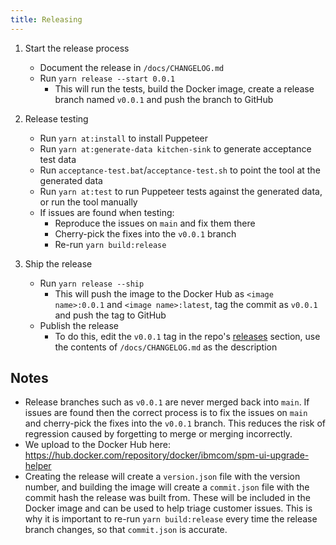 ```yaml
---
title: Releasing
---
```


1. Start the release process
    - Document the release in `/docs/CHANGELOG.md`
    - Run `yarn release --start 0.0.1`
        - This will run the tests, build the Docker image, create a release branch named `v0.0.1` and push the branch to GitHub
2. Release testing
    - Run `yarn at:install` to install Puppeteer
    - Run `yarn at:generate-data kitchen-sink` to generate acceptance test data
    - Run `acceptance-test.bat`/`acceptance-test.sh` to point the tool at the generated data
    - Run `yarn at:test` to run Puppeteer tests against the generated data, or run the tool manually
    - If issues are found when testing:
        - Reproduce the issues on `main` and fix them there
        - Cherry-pick the fixes into the `v0.0.1` branch
        - Re-run `yarn build:release`
3. Ship the release
    
    - Run `yarn release --ship`
        - This will push the image to the Docker Hub as `<image name>:0.0.1` and `<image name>:latest`, tag the commit as `v0.0.1` and push the tag to GitHub
    - Publish the release
      - To do this, edit the `v0.0.1` tag in the repo's [releases](https://github.com/IBM/spm-ui-upgrade-helper/releases) section, use the contents of `/docs/CHANGELOG.md` as the description 

## Notes

- Release branches such as `v0.0.1` are never merged back into `main`. If issues are found then the correct process is to fix the issues on `main` and cherry-pick the fixes into the `v0.0.1` branch. This reduces the risk of regression caused by forgetting to merge or merging incorrectly.
- We upload to the Docker Hub here: https://hub.docker.com/repository/docker/ibmcom/spm-ui-upgrade-helper
- Creating the release will create a `version.json` file with the version number, and building the image will create a `commit.json` file with the commit hash the release was built from. These will be included in the Docker image and can be used to help triage customer issues. This is why it is important to re-run `yarn build:release` every time the release branch changes, so that `commit.json` is accurate.
